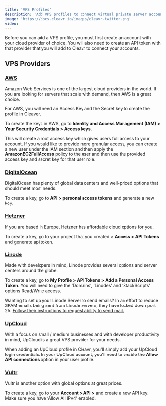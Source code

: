 ```yaml
---
title: 'VPS Profiles'
description: 'Add VPS profiles to connect virtual private server accounts.'
image: 'https://docs.cleavr.io/images/cleavr-twitter.png'
video: 
---
```


<you-tube video="7UGfmjoe17M"></you-tube>

Before you can add a VPS profile, you must first create an account with your cloud provider of choice. You will also 
need to create an API token with that provider that you will add to Cleavr to connect your accounts.

## VPS Providers 

### [AWS](https://aws.amazon.com/)
Amazon Web Services is one of the largest cloud providers in the world. If you are looking for servers that scale with demand, 
then AWS is a great choice.

For AWS, you will need an Access Key and the Secret key to create the profile in Cleaver.

To create the keys in AWS, go to **Identity and Access Management (IAM) > Your Security Credentials > Access keys**.

<base-alert>
This will create a root access key which gives users full access to your account. If you would like to provide more 
granular access, you can create a new user under the IAM section and then apply the <b>AmazonEC2FullAccess</b> policy to the user 
and then use the provided access key and secret key for that user role. 
</base-alert>

### [DigitalOcean](https://www.digitalocean.com/)

DigitalOcean has plenty of global data centers and well-priced options that should meet most needs.

To create a key, go to **API > personal access tokens** and generate a new key.

### [Hetzner](https://www.hetzner.com/)

If you are based in Europe, Hetzner has affordable cloud options for you.

To create a key, go to your project that you created > **Access > API Tokens** and generate api token.

### [Linode](https://www.linode.com/)

Made with developers in mind, Linode provides several options and server centers around the globe.  

To create a key, go to **My Profile > API Tokens > Add a Personal Access Token**. You will need to give the ‘Domains’, 
‘Linodes’ and ‘StackScripts’ options Read/Write access.

Wanting to set up your Linode Server to send emails? In an effort to reduce SPAM emails being sent from Linode servers, they
have locked down port 25. [Follow their instructions to request ability to send mail.](https://www.linode.com/docs/guides/running-a-mail-server/#sending-email-on-linode)

### [UpCloud](https://upcloud.com/)

With a focus on small / medium businesses and with developer productivity in mind, UpCloud is a great VPS provider
for your needs. 

When adding an UpCloud profile in Cleavr, you'll simply add your UpCloud login credentials. In your UpCloud account, you'll
 need to enable the **Allow API connections** option in your user profile. 

### [Vultr](https://www.vultr.com/)

Vultr is another option with global options at great prices.

To create a key, go to your **Account > API >** and create a new API key. Make sure you have ‘Allow All IPv4’ enabled.
